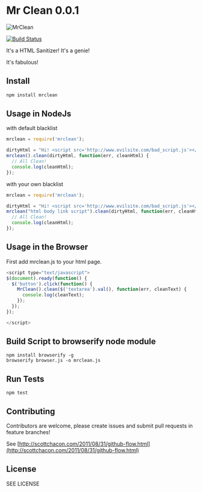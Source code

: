 Mr Clean 0.0.1
========

![MrClean](http://upload.wikimedia.org/wikipedia/en/thumb/7/73/Mr._Clean_logo.png/220px-Mr._Clean_logo.png)

[![Build Status](https://secure.travis-ci.org/beautifulnode/mrclean.png)](http://travis-ci.org/beautifulnode/mrclean)

It's a HTML Sanitizer!
It's a genie!

It's fabulous!

## Install

``` sh
npm install mrclean
```

## Usage in NodeJs

with default blacklist

``` javascript
mrclean = require('mrclean');

dirtyHtml = "Hi! <script src='http://www.evilsite.com/bad_script.js'></script>It's a good day!"
mrclean().clean(dirtyHtml, function(err, cleanHtml) {
  // All Clean!
  console.log(cleanHtml);
});

```

with your own blacklist

``` javascript
mrclean = require('mrclean');

dirtyHtml = "Hi! <script src='http://www.evilsite.com/bad_script.js'></script>It's a good day!"
mrclean("html body link script").clean(dirtyHtml, function(err, cleanHtml) {
  // All Clean!
  console.log(cleanHtml);
});

```


## Usage in the Browser

First add mrclean.js to your html page.

``` javascript
<script type="text/javascript">
$(document).ready(function() {
  $('button').click(function() {
    MrClean().clean($('textarea').val(), function(err, cleanText) {
      console.log(cleanText);
    });
  });
});

</script>

```

## Build Script to browserify node module

```
npm install browserify -g
browserify browser.js -o mrclean.js
```

## Run Tests

```
npm test
```
## Contributing

Contributors are welcome, please create issues and submit pull requests in feature branches!

See [http://scottchacon.com/2011/08/31/github-flow.html](http://scottchacon.com/2011/08/31/github-flow.html)

## License

SEE LICENSE